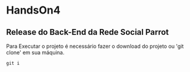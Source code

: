 # HandsOn4

## Release do Back-End da Rede Social Parrot

Para Executar o projeto é necessário fazer o download do projeto ou 'git clone' em sua máquina.

`git i`
